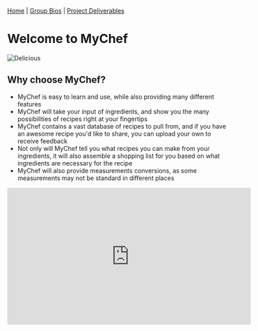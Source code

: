 [Home](https://mychefapp.github.io/) | [Group Bios](https://mychefapp.github.io/group_bios/) | [Project Deliverables](https://mychefapp.github.io/project_details/)

# Welcome to MyChef

![Delicious](https://dynaimage.cdn.cnn.com/cnn/q_auto,w_380,c_fill,g_auto,h_214,ar_16:9/http%3A%2F%2Fcdn.cnn.com%2Fcnnnext%2Fdam%2Fassets%2F160929101749-essential-spanish-dish-paella-phaidon.jpg)

## Why choose MyChef? 
* MyChef is easy to learn and use, while also providing many different features 
* MyChef will take your input of ingredients, and show you the many possibilities of recipes right at your fingertips 
* MyChef contains a vast database of recipes to pull from, and if you have an awesome recipe you'd like to share, you can upload your own to receive feedback
* Not only will MyChef tell you what recipes you can make from your ingredients, it will also assemble a shopping list for you based on what ingredients are necessary for the recipe
* MyChef will also provide measurements conversions, as some measurements may not be standard in different places 

<iframe width="560" height="315" src="https://www.youtube.com/embed/AaUd7LJxInc" frameborder="0" allow="accelerometer; autoplay; clipboard-write; encrypted-media; gyroscope; picture-in-picture" allowfullscreen></iframe>

